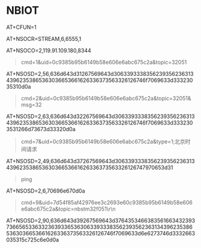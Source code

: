 # NBIOT

AT+CFUN=1

AT+NSOCR=STREAM,6,6555,1

AT+NSOCO=2,119.91.109.180,8344

>cmd=1&uid=0c9385b95b6149b58e606e6abc675c2a&topic=32051

AT+NSOSD=2,56,636d643d31267569643d306339333835623935623631343962353865363036653661626336373563326126746f7069633d33323035310d0a

>cmd=2&uid=0c9385b95b6149b58e606e6abc675c2a&topic=32051&msg=32

AT+NSOSD=2,63,636d643d32267569643d306339333835623935623631343962353865363036653661626336373563326126746f7069633d3332303531266d73673d33320d0a

>cmd=7&uid=0c9385b95b6149b58e606e6abc675c2a&type=1;北京时间请求

AT+NSOSD=2,49,636d643d37267569643d306339333835623935623631343962353865363036653661626336373563326126747970653d31

>ping

AT+NSOSD=2,6,70696e670d0a

>cmd=9&uid=7d54f85af42976ee3c2693e60c9385b95b6149b58e606e6abc675c2a&topic=nbstm32f051\r\n

AT+NSOSD=2,90,636d643d39267569643d376435346638356166343239373665653363323639336536306339333835623935623631343962353865363036653661626336373563326126746f7069633d6e6273746d3332663035315c725c6e0d0a

